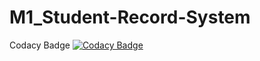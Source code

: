 # M1_Student-Record-System


Codacy Badge 
[![Codacy Badge](https://app.codacy.com/project/badge/Grade/3b03961d319848eca44c4760fab17287)](https://www.codacy.com/gh/Darshitha-S20/M1_Student-Record-System/dashboard?utm_source=github.com&amp;utm_medium=referral&amp;utm_content=Darshitha-S20/M1_Student-Record-System&amp;utm_campaign=Badge_Grade)
